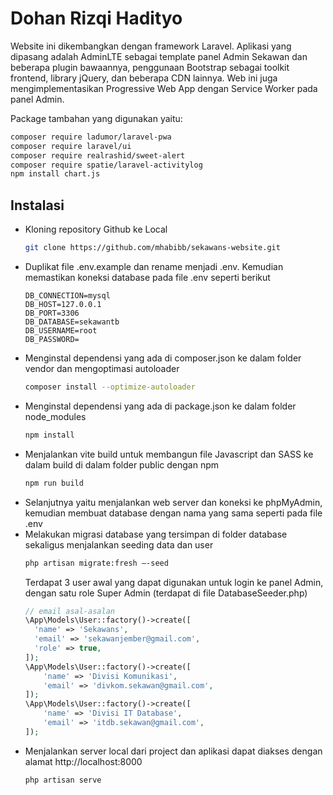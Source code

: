 # Dohan Rizqi Hadityo

Website ini dikembangkan dengan framework Laravel. Aplikasi yang dipasang adalah AdminLTE sebagai template panel Admin Sekawan dan beberapa plugin bawaannya, penggunaan Bootstrap sebagai toolkit frontend, library jQuery, dan beberapa CDN lainnya. Web ini juga mengimplementasikan Progressive Web App dengan Service Worker pada panel Admin.

Package tambahan yang digunakan yaitu:
```bash
composer require ladumor/laravel-pwa
composer require laravel/ui
composer require realrashid/sweet-alert
composer require spatie/laravel-activitylog
npm install chart.js
```

## Instalasi
- Kloning repository Github ke Local
  ```bash
  git clone https://github.com/mhabibb/sekawans-website.git
  ```
- Duplikat file .env.example dan rename menjadi .env. Kemudian memastikan koneksi database pada file .env seperti berikut
  ```
  DB_CONNECTION=mysql
  DB_HOST=127.0.0.1
  DB_PORT=3306
  DB_DATABASE=sekawantb
  DB_USERNAME=root
  DB_PASSWORD=
  ```
- Menginstal dependensi yang ada di composer.json ke dalam folder vendor dan mengoptimasi autoloader
  ```bash
  composer install --optimize-autoloader
  ```
- Menginstal dependensi yang ada di package.json ke dalam folder node_modules
  ```bash
  npm install
  ```
- Menjalankan vite build untuk membangun file Javascript dan SASS ke dalam build di dalam folder public dengan npm
  ```bash
  npm run build
  ```
- Selanjutnya yaitu menjalankan web server dan koneksi ke phpMyAdmin, kemudian membuat database dengan nama yang sama seperti pada file .env 
- Melakukan migrasi database yang tersimpan di folder database sekaligus menjalankan seeding data dan user
  ```bash
  php artisan migrate:fresh –-seed
  ```
  Terdapat 3 user awal yang dapat digunakan untuk login ke panel Admin, dengan satu role Super Admin (terdapat di file DatabaseSeeder.php)
  ```php
  // email asal-asalan
  \App\Models\User::factory()->create([
    'name' => 'Sekawans',
    'email' => 'sekawanjember@gmail.com',
    'role' => true,
  ]);
  \App\Models\User::factory()->create([
      'name' => 'Divisi Komunikasi',
      'email' => 'divkom.sekawan@gmail.com',
  ]);
  \App\Models\User::factory()->create([
      'name' => 'Divisi IT Database',
      'email' => 'itdb.sekawan@gmail.com',
  ]);

  ```
- Menjalankan server local dari project dan aplikasi dapat diakses dengan alamat http://localhost:8000 
  ```bash
  php artisan serve
  ```
